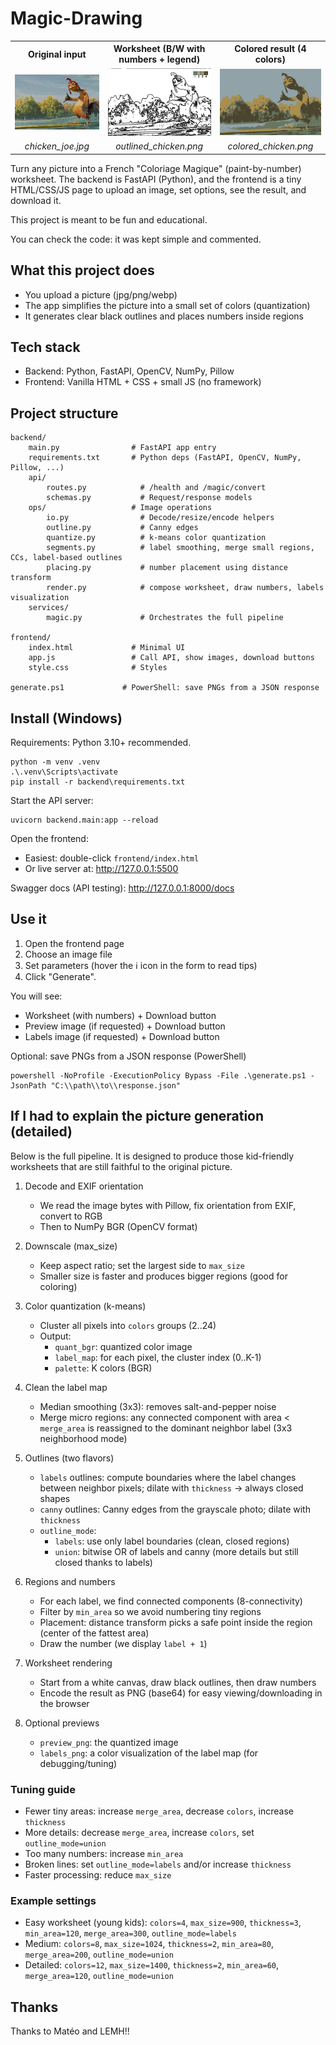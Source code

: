 # Magic-Drawing

<div align="center">

<table>
   <tr>
      <th>Original input</th>
      <th>Worksheet (B/W with numbers + legend)</th>
      <th>Colored result (4 colors)</th>
   </tr> 
   <tr>
      <td><img src="img/chicken_joe.jpg" alt="Original chicken" width="280"></td>
      <td><img src="img/outlined_chicken.png" alt="Worksheet outline" width="280"></td>
      <td><img src="img/colored_chicken.png" alt="Colored result (4 colors)" width="280"></td>
   </tr>
   <tr>
      <td align="center"><em>chicken_joe.jpg</em></td>
      <td align="center"><em>outlined_chicken.png</em></td>
      <td align="center"><em>colored_chicken.png</em></td>
   </tr>
   </table>

</div>

Turn any picture into a French "Coloriage Magique" (paint-by-number) worksheet. The backend is FastAPI (Python), and the frontend is a tiny HTML/CSS/JS page to upload an image, set options, see the result, and download it.

This project is meant to be fun and educational.

You can check the code: it was kept simple and commented.

## What this project does

- You upload a picture (jpg/png/webp)
- The app simplifies the picture into a small set of colors (quantization)
- It generates clear black outlines and places numbers inside regions

## Tech stack

- Backend: Python, FastAPI, OpenCV, NumPy, Pillow
- Frontend: Vanilla HTML + CSS + small JS (no framework)

## Project structure

```
backend/
	main.py                # FastAPI app entry
	requirements.txt       # Python deps (FastAPI, OpenCV, NumPy, Pillow, ...)
	api/
		routes.py            # /health and /magic/convert
		schemas.py           # Request/response models
	ops/                   # Image operations
		io.py                # Decode/resize/encode helpers
		outline.py           # Canny edges
		quantize.py          # k-means color quantization
		segments.py          # label smoothing, merge small regions, CCs, label-based outlines
		placing.py           # number placement using distance transform
		render.py            # compose worksheet, draw numbers, labels visualization
	services/
		magic.py             # Orchestrates the full pipeline

frontend/
	index.html             # Minimal UI
	app.js                 # Call API, show images, download buttons
	style.css              # Styles

generate.ps1             # PowerShell: save PNGs from a JSON response
```

## Install (Windows)

Requirements: Python 3.10+ recommended.

```
python -m venv .venv
.\.venv\Scripts\activate
pip install -r backend\requirements.txt
```

Start the API server:

```
uvicorn backend.main:app --reload
```

Open the frontend:

- Easiest: double-click `frontend/index.html`
- Or live server at: http://127.0.0.1:5500

Swagger docs (API testing): http://127.0.0.1:8000/docs

## Use it

1. Open the frontend page
2. Choose an image file
3. Set parameters (hover the ℹ icon in the form to read tips)
4. Click "Generate".

You will see:

- Worksheet (with numbers) + Download button
- Preview image (if requested) + Download button
- Labels image (if requested) + Download button

Optional: save PNGs from a JSON response (PowerShell)

```
powershell -NoProfile -ExecutionPolicy Bypass -File .\generate.ps1 -JsonPath "C:\\path\\to\\response.json"
```

## If I had to explain the picture generation (detailed)

Below is the full pipeline. It is designed to produce those kid-friendly worksheets that are still faithful to the original picture.

1. Decode and EXIF orientation

   - We read the image bytes with Pillow, fix orientation from EXIF, convert to RGB
   - Then to NumPy BGR (OpenCV format)

2. Downscale (max_size)

   - Keep aspect ratio; set the largest side to `max_size`
   - Smaller size is faster and produces bigger regions (good for coloring)

3. Color quantization (k-means)

   - Cluster all pixels into `colors` groups (2..24)
   - Output:
     - `quant_bgr`: quantized color image
     - `label_map`: for each pixel, the cluster index (0..K-1)
     - `palette`: K colors (BGR)

4. Clean the label map

   - Median smoothing (3x3): removes salt-and-pepper noise
   - Merge micro regions: any connected component with area < `merge_area` is reassigned to the dominant neighbor label (3x3 neighborhood mode)

5. Outlines (two flavors)

   - `labels` outlines: compute boundaries where the label changes between neighbor pixels; dilate with `thickness` → always closed shapes
   - `canny` outlines: Canny edges from the grayscale photo; dilate with `thickness`
   - `outline_mode`:
     - `labels`: use only label boundaries (clean, closed regions)
     - `union`: bitwise OR of labels and canny (more details but still closed thanks to labels)

6. Regions and numbers

   - For each label, we find connected components (8-connectivity)
   - Filter by `min_area` so we avoid numbering tiny regions
   - Placement: distance transform picks a safe point inside the region (center of the fattest area)
   - Draw the number (we display `label + 1`)

7. Worksheet rendering

   - Start from a white canvas, draw black outlines, then draw numbers
   - Encode the result as PNG (base64) for easy viewing/downloading in the browser

8. Optional previews
   - `preview_png`: the quantized image
   - `labels_png`: a color visualization of the label map (for debugging/tuning)

### Tuning guide

- Fewer tiny areas: increase `merge_area`, decrease `colors`, increase `thickness`
- More details: decrease `merge_area`, increase `colors`, set `outline_mode=union`
- Too many numbers: increase `min_area`
- Broken lines: set `outline_mode=labels` and/or increase `thickness`
- Faster processing: reduce `max_size`

### Example settings

- Easy worksheet (young kids): `colors=4`, `max_size=900`, `thickness=3`, `min_area=120`, `merge_area=300`, `outline_mode=labels`
- Medium: `colors=8`, `max_size=1024`, `thickness=2`, `min_area=80`, `merge_area=200`, `outline_mode=union`
- Detailed: `colors=12`, `max_size=1400`, `thickness=2`, `min_area=60`, `merge_area=120`, `outline_mode=union`

## Thanks

Thanks to Matéo and LEMH!!
